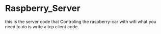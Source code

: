 # Raspberry_Server
this is the server code that Controling the raspberry-car  with wifi
what you need to do is write a tcp client code.
